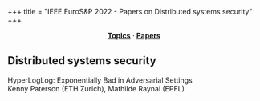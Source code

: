 +++
title = "IEEE EuroS&P 2022 - Papers on Distributed systems security"
+++
<center><a href="../topics"><b>Topics</b></a> &middot; <a href="../papers"><b>Papers</b></a></center>
<p>
<h2>Distributed systems security</h2><div class="bpaper"><span class="ptitle">HyperLogLog: Exponentially Bad in Adversarial Settings</span></br><div class="pblock"><span class="author">Kenny&nbsp;Paterson</span> <span class="institution">(ETH Zurich)</span>, <span class="author">Mathilde&nbsp;Raynal</span> <span class="institution">(EPFL)</span><br><div class="pextra"></div></div></div>